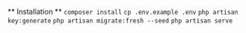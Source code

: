 ** Installation **
`composer install`
`cp .env.example .env`
`php artisan key:generate`
`php artisan migrate:fresh --seed`
`php artisan serve`
